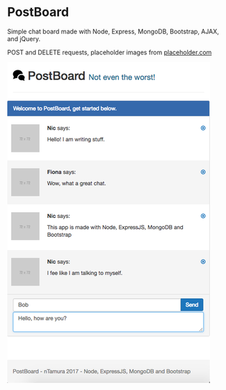 # PostBoard

Simple chat board made with Node, Express, MongoDB, Bootstrap, AJAX, and jQuery.

POST and DELETE requests, placeholder images from [placeholder.com](https://placeholder.com/)

![sample](https://raw.githubusercontent.com/nTamura/postboard-node/master/public/img/screen.png)
